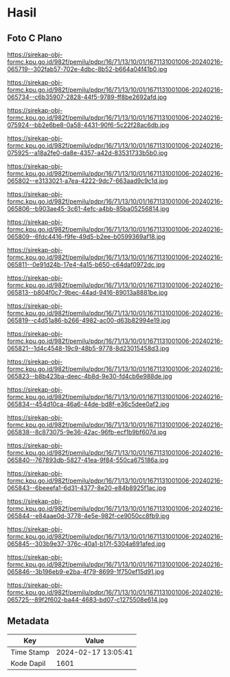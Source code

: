 # Hasil

## Foto C Plano

https://sirekap-obj-formc.kpu.go.id/982f/pemilu/pdpr/16/71/13/10/01/1671131001006-20240216-065719--302fab57-702e-4dbc-8b52-b664a04f41b0.jpg

https://sirekap-obj-formc.kpu.go.id/982f/pemilu/pdpr/16/71/13/10/01/1671131001006-20240216-065734--c6b35907-2828-44f5-9789-ff8be2692afd.jpg

https://sirekap-obj-formc.kpu.go.id/982f/pemilu/pdpr/16/71/13/10/01/1671131001006-20240216-075924--bb2e6be8-0a58-4431-90f6-5c22f28ac6db.jpg

https://sirekap-obj-formc.kpu.go.id/982f/pemilu/pdpr/16/71/13/10/01/1671131001006-20240216-075925--a18a2fe0-da8e-4357-a42d-83531733b5b0.jpg

https://sirekap-obj-formc.kpu.go.id/982f/pemilu/pdpr/16/71/13/10/01/1671131001006-20240216-065802--e3133021-a7ea-4222-9dc7-663aad9c9c1d.jpg

https://sirekap-obj-formc.kpu.go.id/982f/pemilu/pdpr/16/71/13/10/01/1671131001006-20240216-065806--b903ae45-3c61-4efc-a4bb-85ba05256814.jpg

https://sirekap-obj-formc.kpu.go.id/982f/pemilu/pdpr/16/71/13/10/01/1671131001006-20240216-065809--6fdc4416-f9fe-49d5-b2ee-b0599369af18.jpg

https://sirekap-obj-formc.kpu.go.id/982f/pemilu/pdpr/16/71/13/10/01/1671131001006-20240216-065811--0e91d24b-17e4-4a15-b650-c64daf0972dc.jpg

https://sirekap-obj-formc.kpu.go.id/982f/pemilu/pdpr/16/71/13/10/01/1671131001006-20240216-065813--b804f0c7-9bec-44ad-9416-89013a8881be.jpg

https://sirekap-obj-formc.kpu.go.id/982f/pemilu/pdpr/16/71/13/10/01/1671131001006-20240216-065819--c4d51a86-b266-4982-ac00-d63b82994e19.jpg

https://sirekap-obj-formc.kpu.go.id/982f/pemilu/pdpr/16/71/13/10/01/1671131001006-20240216-065821--1d4c4548-19c9-48b5-9778-8d23015458d3.jpg

https://sirekap-obj-formc.kpu.go.id/982f/pemilu/pdpr/16/71/13/10/01/1671131001006-20240216-065823--b8b423ba-deec-4b8d-9e30-fd4cb6e988de.jpg

https://sirekap-obj-formc.kpu.go.id/982f/pemilu/pdpr/16/71/13/10/01/1671131001006-20240216-065834--454d10ca-46a6-44de-bd8f-e36c5dee0af2.jpg

https://sirekap-obj-formc.kpu.go.id/982f/pemilu/pdpr/16/71/13/10/01/1671131001006-20240216-065838--8c873075-9e36-42ac-96fb-ecf1b9bf607d.jpg

https://sirekap-obj-formc.kpu.go.id/982f/pemilu/pdpr/16/71/13/10/01/1671131001006-20240216-065840--767893db-5827-41ea-9f84-550ca675186a.jpg

https://sirekap-obj-formc.kpu.go.id/982f/pemilu/pdpr/16/71/13/10/01/1671131001006-20240216-065843--6beeefa1-6d31-4377-8e20-e84b8925f1ac.jpg

https://sirekap-obj-formc.kpu.go.id/982f/pemilu/pdpr/16/71/13/10/01/1671131001006-20240216-065844--e84aae0d-3778-4e5e-982f-ce9050cc8fb9.jpg

https://sirekap-obj-formc.kpu.go.id/982f/pemilu/pdpr/16/71/13/10/01/1671131001006-20240216-065845--303b9e37-376c-40a1-b17f-5304a691afed.jpg

https://sirekap-obj-formc.kpu.go.id/982f/pemilu/pdpr/16/71/13/10/01/1671131001006-20240216-065846--3b196eb9-e2ba-4f79-8699-1f750ef15d91.jpg

https://sirekap-obj-formc.kpu.go.id/982f/pemilu/pdpr/16/71/13/10/01/1671131001006-20240216-065725--89f2f602-ba44-4683-bd07-c1275508e614.jpg


## Metadata

| Key        | Value               |
| ---------- | ------------------- |
| Time Stamp | 2024-02-17 13:05:41 |
| Kode Dapil | 1601                |



